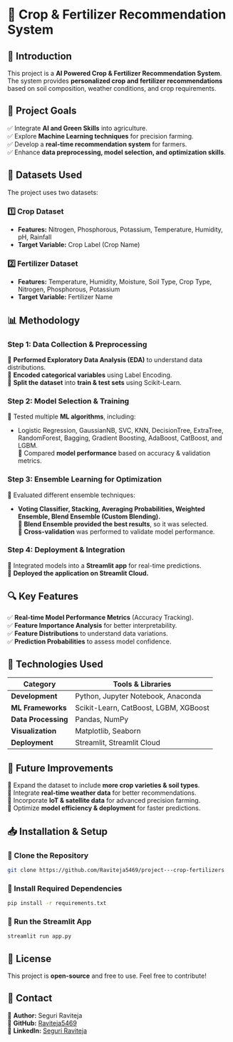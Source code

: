 # **🌱 Crop & Fertilizer Recommendation System**  

## **📌 Introduction**  
This project is a **AI Powered Crop & Fertilizer Recommendation System**. The system provides **personalized crop and fertilizer recommendations** based on soil composition, weather conditions, and crop requirements.  


## **🎯 Project Goals**  
✅ Integrate **AI and Green Skills** into agriculture.  
✅ Explore **Machine Learning techniques** for precision farming.  
✅ Develop a **real-time recommendation system** for farmers.  
✅ Enhance **data preprocessing, model selection, and optimization skills**.  
<!-- ✅ Deploy an **interactive web app** using **Streamlit**.   -->

## **📂 Datasets Used**  
The project uses two datasets:  

### **1️⃣ Crop Dataset**  
- **Features:** Nitrogen, Phosphorous, Potassium, Temperature, Humidity, pH, Rainfall  
- **Target Variable:** Crop Label (Crop Name)  

### **2️⃣ Fertilizer Dataset**  
- **Features:** Temperature, Humidity, Moisture, Soil Type, Crop Type, Nitrogen, Phosphorous, Potassium  
- **Target Variable:** Fertilizer Name  

## **📊 Methodology**  

### **Step 1: Data Collection & Preprocessing**  
🔹 **Performed Exploratory Data Analysis (EDA)** to understand data distributions.  
🔹 **Encoded categorical variables** using Label Encoding.  
🔹 **Split the dataset** into **train & test sets** using Scikit-Learn.  

### **Step 2: Model Selection & Training**  
🔹 Tested multiple **ML algorithms**, including:  
   - Logistic Regression, GaussianNB, SVC, KNN, DecisionTree, ExtraTree, RandomForest, Bagging, Gradient Boosting, AdaBoost, CatBoost, and LGBM.  
🔹 Compared **model performance** based on accuracy & validation metrics.  

### **Step 3: Ensemble Learning for Optimization**  
🔹 Evaluated different ensemble techniques:  
   - **Voting Classifier, Stacking, Averaging Probabilities, Weighted Ensemble, Blend Ensemble (Custom Blending).**  
🔹 **Blend Ensemble provided the best results**, so it was selected.  
🔹 **Cross-validation** was performed to validate model performance.  

### **Step 4: Deployment & Integration**  
<!-- 🔹 Exported trained models as **.pkl files** (`crop_recommendation.pkl`, `fertilizer_recommendation.pkl`).   -->
🔹 Integrated models into a **Streamlit app** for real-time predictions.  
🔹 **Deployed the application on Streamlit Cloud.**  

## **🔍 Key Features**  
✅ **Real-time Model Performance Metrics** (Accuracy Tracking).  
✅ **Feature Importance Analysis** for better interpretability.  
✅ **Feature Distributions** to understand data variations.  
✅ **Prediction Probabilities** to assess model confidence.  

## **🚀 Technologies Used**  
| Category            | Tools & Libraries |
|---------------------|------------------|
| **Development**    | Python, Jupyter Notebook, Anaconda |
| **ML Frameworks**  | Scikit-Learn, CatBoost, LGBM, XGBoost |
| **Data Processing**| Pandas, NumPy |
| **Visualization**  | Matplotlib, Seaborn |
| **Deployment**     | Streamlit, Streamlit Cloud |


## **🎯 Future Improvements**  
🔹 Expand the dataset to include **more crop varieties & soil types**.  
🔹 Integrate **real-time weather data** for better recommendations.  
🔹 Incorporate **IoT & satellite data** for advanced precision farming.  
🔹 Optimize **model efficiency & deployment** for faster predictions.  

## **📥 Installation & Setup**  

### **🔹 Clone the Repository**  
```bash
git clone https://github.com/Raviteja5469/project---crop-fertilizers
```

### **🔹 Install Required Dependencies**  
```bash
pip install -r requirements.txt
```

### **🔹 Run the Streamlit App**  
```bash
streamlit run app.py
```

## **📜 License**  
This project is **open-source** and free to use. Feel free to contribute!  

## **📧 Contact**  
📌 **Author:** Seguri Raviteja  
📌 **GitHub:** [Raviteja5469](https://github.com/Raviteja5469)  
📌 **LinkedIn:** [Seguri Raviteja](https://www.linkedin.com/in/ravi-teja-61190a253)  